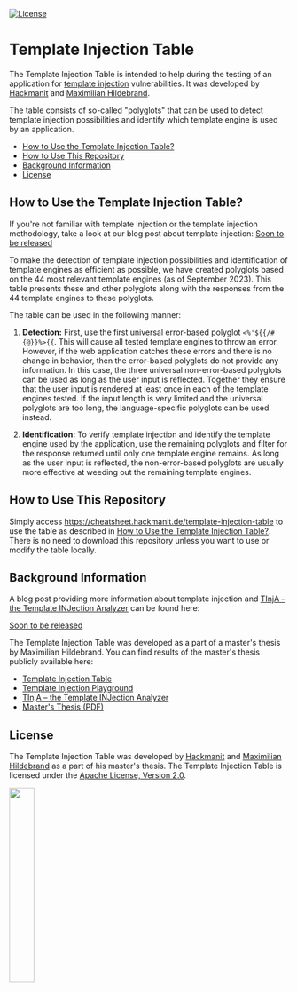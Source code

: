 [![License](https://img.shields.io/badge/License-Apache%202.0-blue.svg)](https://www.apache.org/licenses/LICENSE-2.0)

# Template Injection Table
The Template Injection Table is intended to help during the testing of an application for [template injection](#background-information) vulnerabilities. It was developed by [Hackmanit](https://hackmanit.de) and [Maximilian Hildebrand](https://www.github.com/m10x).

The table consists of so-called "polyglots" that can be used to detect template injection possibilities and identify which template engine is used by an application.

- [How to Use the Template Injection Table?](#how-to-use-the-template-injection-table)
- [How to Use This Repository](#how-to-use-this-repository)
- [Background Information](#background-information)
- [License](#license)


## How to Use the Template Injection Table?

If you're not familiar with template injection or the template injection methodology, take a look at our blog post about template injection: [Soon to be released](https://www.hackmanit.de/en/blog-en/)

To make the detection of template injection possibilities and identification of template engines as efficient as possible, we have created polyglots based on the 44 most relevant template engines (as of September 2023). This table presents these and other polyglots along with the responses from the 44 template engines to these polyglots.

The table can be used in the following manner:
1. **Detection:**
First, use the first universal error-based polyglot `<%'${{/#{@}}%>{{`. This will cause all tested template engines to throw an error. However, if the web application catches these errors and there is no change in behavior, then the error-based polyglots do not provide any information. In this case, the three universal non-error-based polyglots can be used as long as the user input is reflected. Together they ensure that the user input is rendered at least once in each of the template engines tested. If the input length is very limited and the universal polyglots are too long, the language-specific polyglots can be used instead.

3. **Identification:**
To verify template injection and identify the template engine used by the application, use the remaining polyglots and filter for the response returned until only one template engine remains. As long as the user input is reflected, the non-error-based polyglots are usually more effective at weeding out the remaining template engines.

## How to Use This Repository
Simply access https://cheatsheet.hackmanit.de/template-injection-table to use the table as described in [How to Use the Template Injection Table?](#how-to-use-the-template-injection-table).
There is no need to download this repository unless you want to use or modify the table locally.

## Background Information
A blog post providing more information about template injection and [TInjA – the Template INJection Analyzer](https://github.com/Hackmanit/TInjA) can be found here:

[Soon to be released](https://www.hackmanit.de/en/blog-en/)

The Template Injection Table was developed as a part of a master's thesis by Maximilian Hildebrand.
You can find results of the master's thesis publicly available here:
- [Template Injection Table](https://github.com/Hackmanit/template-injection-table)
- [Template Injection Playground](https://github.com/Hackmanit/template-injection-playground)
- [TInjA – the Template INJection Analyzer](https://github.com/Hackmanit/TInjA)
- [Master's Thesis (PDF)](https://www.hackmanit.de/images/download/thesis/Improving-the-Detection-and-Identification-of-Template-Engines-for-Large-Scale-Template-Injection-Scanning-Maximilian-Hildebrand-Master-Thesis-Hackmanit.pdf)

## License
The Template Injection Table was developed by [Hackmanit](https://hackmanit.de) and [Maximilian Hildebrand](https://www.github.com/m10x) as a part of his master's thesis. The Template Injection Table is licensed under the [Apache License, Version 2.0](license.txt).

<a href="https://hackmanit.de"><img src="https://www.hackmanit.de/templates/hackmanit-v2/img/wbm_hackmanit.png" width="30%"></a>
